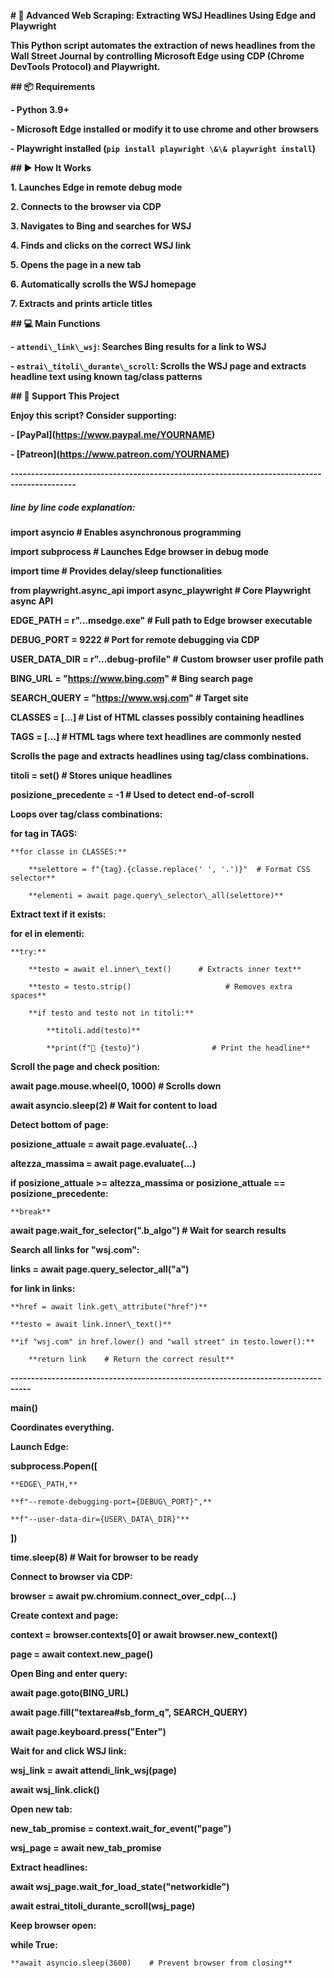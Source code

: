 **# 🧭 Advanced Web Scraping: Extracting WSJ Headlines Using Edge and Playwright**



**This Python script automates the extraction of news headlines from the Wall Street Journal by controlling Microsoft Edge using CDP (Chrome DevTools Protocol) and Playwright.**



**## 📦 Requirements**

**- Python 3.9+**

**- Microsoft Edge installed or modify it to use chrome and other browsers**

**- Playwright installed (`pip install playwright \&\& playwright install`)**



**## ▶️ How It Works**

**1. Launches Edge in remote debug mode**

**2. Connects to the browser via CDP**

**3. Navigates to Bing and searches for WSJ**

**4. Finds and clicks on the correct WSJ link**

**5. Opens the page in a new tab**

**6. Automatically scrolls the WSJ homepage**

**7. Extracts and prints article titles**



**## 💻 Main Functions**

**- `attendi\_link\_wsj`: Searches Bing results for a link to WSJ**

**- `estrai\_titoli\_durante\_scroll`: Scrolls the WSJ page and extracts headline text using known tag/class patterns**



**## 💖 Support This Project**

**Enjoy this script? Consider supporting:**

**- \[PayPal](https://www.paypal.me/YOURNAME)**

**- \[Patreon](https://www.patreon.com/YOURNAME)**



**--------------------------------------------------------------------------------------------**



##### line by line code explanation:



**import asyncio                    # Enables asynchronous programming**

**import subprocess              # Launches Edge browser in debug mode**

**import time                          # Provides delay/sleep functionalities**

**from playwright.async\_api import async\_playwright  # Core Playwright async API**



**EDGE\_PATH = r"...msedge.exe"            # Full path to Edge browser executable**

**DEBUG\_PORT = 9222                               # Port for remote debugging via CDP**

**USER\_DATA\_DIR = r"...debug-profile" # Custom browser user profile path**



**BING\_URL = "https://www.bing.com"                 # Bing search page**

**SEARCH\_QUERY = "https://www.wsj.com"        # Target site**



**CLASSES = \[...]     # List of HTML classes possibly containing headlines**

**TAGS = \[...]           # HTML tags where text headlines are commonly nested**





**Scrolls the page and extracts headlines using tag/class combinations.**



**titoli = set()                             # Stores unique headlines**

**posizione\_precedente = -1   # Used to detect end-of-scroll**



**Loops over tag/class combinations:**



**for tag in TAGS:**

    **for classe in CLASSES:**

        **selettore = f"{tag}.{classe.replace(' ', '.')}"  # Format CSS selector**

        **elementi = await page.query\_selector\_all(selettore)**



**Extract text if it exists:**



**for el in elementi:**

    **try:**

        **testo = await el.inner\_text()      # Extracts inner text**

        **testo = testo.strip()                     # Removes extra spaces**

        **if testo and testo not in titoli:**

            **titoli.add(testo)**

            **print(f"📰 {testo}")                # Print the headline**



**Scroll the page and check position:**



**await page.mouse.wheel(0, 1000)             # Scrolls down**

**await asyncio.sleep(2)                                  # Wait for content to load**



**Detect bottom of page:**



**posizione\_attuale = await page.evaluate(...)**

**altezza\_massima = await page.evaluate(...)**

**if posizione\_attuale >= altezza\_massima or posizione\_attuale == posizione\_precedente:**

    **break**



**await page.wait\_for\_selector(".b\_algo")      # Wait for search results**





**Search all links for "wsj.com":**



**links = await page.query\_selector\_all("a")**

**for link in links:**

    **href = await link.get\_attribute("href")**

    **testo = await link.inner\_text()**

    **if "wsj.com" in href.lower() and "wall street" in testo.lower():**

        **return link    # Return the correct result**



**---------------------------------------------------------------------------------**



**main()**

**Coordinates everything.**



**Launch Edge:**



**subprocess.Popen(\[**

    **EDGE\_PATH,**

    **f"--remote-debugging-port={DEBUG\_PORT}",**

    **f"--user-data-dir={USER\_DATA\_DIR}"**

**])**

**time.sleep(8)    # Wait for browser to be ready**



**Connect to browser via CDP:**



**browser = await pw.chromium.connect\_over\_cdp(...)**





**Create context and page:**



**context = browser.contexts\[0] or await browser.new\_context()**

**page = await context.new\_page()**



**Open Bing and enter query:**



**await page.goto(BING\_URL)**

**await page.fill("textarea#sb\_form\_q", SEARCH\_QUERY)**

**await page.keyboard.press("Enter")**



**Wait for and click WSJ link:**



**wsj\_link = await attendi\_link\_wsj(page)**

**await wsj\_link.click()**



**Open new tab:**



**new\_tab\_promise = context.wait\_for\_event("page")**

**wsj\_page = await new\_tab\_promise**





**Extract headlines:**



**await wsj\_page.wait\_for\_load\_state("networkidle")**

**await estrai\_titoli\_durante\_scroll(wsj\_page)**



**Keep browser open:**



**while True:**

    **await asyncio.sleep(3600)    # Prevent browser from closing**











































































